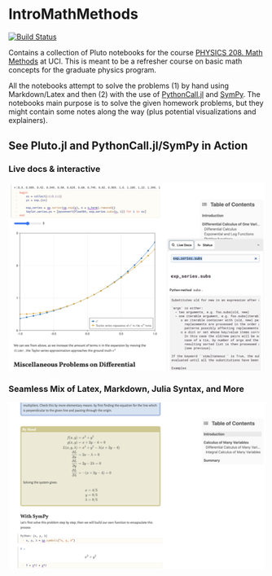 # IntroMathMethods

[![Build Status](https://github.com/Dale-Black/IntroMathMethods.jl/actions/workflows/CI.yml/badge.svg?branch=main)](https://github.com/Dale-Black/IntroMathMethods.jl/actions/workflows/CI.yml?query=branch%3Amain)

Contains a collection of Pluto notebooks for the course [PHYSICS 208. Math Methods](https://catalogue.uci.edu/allcourses/physics/) at UCI. This is meant to be a refresher course on basic math concepts for the graduate physics program.

All the notebooks attempt to solve the problems (1) by hand using Markdown/Latex and then (2) with the use of [PythonCall.jl](https://github.com/cjdoris/PythonCall.jl) and [SymPy](https://www.sympy.org/en/index.html). The notebooks main purpose is to solve the given homework problems, but they might contain some notes along the way (plus potential visualizations and explainers).

## See Pluto.jl and PythonCall.jl/SymPy in Action
### Live docs & interactive
![Pluto PythonCall SymPy](imgs/pluto_pythoncall_sympy.png)

### Seamless Mix of Latex, Markdown, Julia Syntax, and More
![Latex Markdown Etc](imgs/latex_syntax.png)
